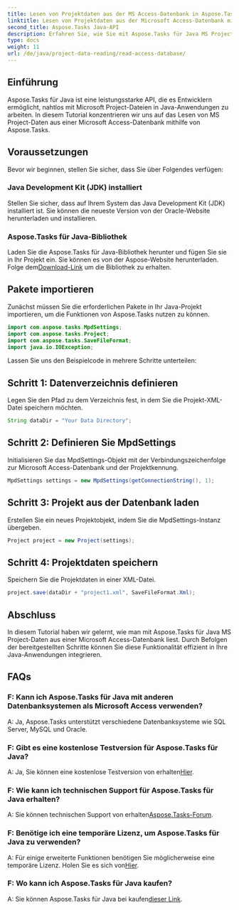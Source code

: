 ```yaml
---
title: Lesen von Projektdaten aus der MS Access-Datenbank in Aspose.Tasks
linktitle: Lesen von Projektdaten aus der Microsoft Access-Datenbank mit Aspose.Tasks
second_title: Aspose.Tasks Java-API
description: Erfahren Sie, wie Sie mit Aspose.Tasks für Java MS Project-Daten aus einer Microsoft Access-Datenbank lesen. Befolgen Sie unsere Schritt-für-Schritt-Anleitung für eine nahtlose Integration.
type: docs
weight: 11
url: /de/java/project-data-reading/read-access-database/
---
```

## Einführung
Aspose.Tasks für Java ist eine leistungsstarke API, die es Entwicklern ermöglicht, nahtlos mit Microsoft Project-Dateien in Java-Anwendungen zu arbeiten. In diesem Tutorial konzentrieren wir uns auf das Lesen von MS Project-Daten aus einer Microsoft Access-Datenbank mithilfe von Aspose.Tasks.
## Voraussetzungen
Bevor wir beginnen, stellen Sie sicher, dass Sie über Folgendes verfügen:
### Java Development Kit (JDK) installiert
Stellen Sie sicher, dass auf Ihrem System das Java Development Kit (JDK) installiert ist. Sie können die neueste Version von der Oracle-Website herunterladen und installieren.
### Aspose.Tasks für Java-Bibliothek
 Laden Sie die Aspose.Tasks für Java-Bibliothek herunter und fügen Sie sie in Ihr Projekt ein. Sie können es von der Aspose-Website herunterladen. Folge dem[Download-Link](https://releases.aspose.com/tasks/java/) um die Bibliothek zu erhalten.

## Pakete importieren
Zunächst müssen Sie die erforderlichen Pakete in Ihr Java-Projekt importieren, um die Funktionen von Aspose.Tasks nutzen zu können.
```java
import com.aspose.tasks.MpdSettings;
import com.aspose.tasks.Project;
import com.aspose.tasks.SaveFileFormat;
import java.io.IOException;
```

Lassen Sie uns den Beispielcode in mehrere Schritte unterteilen:
## Schritt 1: Datenverzeichnis definieren
Legen Sie den Pfad zu dem Verzeichnis fest, in dem Sie die Projekt-XML-Datei speichern möchten.
```java
String dataDir = "Your Data Directory";
```
## Schritt 2: Definieren Sie MpdSettings
Initialisieren Sie das MpdSettings-Objekt mit der Verbindungszeichenfolge zur Microsoft Access-Datenbank und der Projektkennung.
```java
MpdSettings settings = new MpdSettings(getConnectionString(), 1);
```
## Schritt 3: Projekt aus der Datenbank laden
Erstellen Sie ein neues Projektobjekt, indem Sie die MpdSettings-Instanz übergeben.
```java
Project project = new Project(settings);
```
## Schritt 4: Projektdaten speichern
Speichern Sie die Projektdaten in einer XML-Datei.
```java
project.save(dataDir + "project1.xml", SaveFileFormat.Xml);
```

## Abschluss
In diesem Tutorial haben wir gelernt, wie man mit Aspose.Tasks für Java MS Project-Daten aus einer Microsoft Access-Datenbank liest. Durch Befolgen der bereitgestellten Schritte können Sie diese Funktionalität effizient in Ihre Java-Anwendungen integrieren.
## FAQs
### F: Kann ich Aspose.Tasks für Java mit anderen Datenbanksystemen als Microsoft Access verwenden?
A: Ja, Aspose.Tasks unterstützt verschiedene Datenbanksysteme wie SQL Server, MySQL und Oracle.
### F: Gibt es eine kostenlose Testversion für Aspose.Tasks für Java?
 A: Ja, Sie können eine kostenlose Testversion von erhalten[Hier](https://releases.aspose.com/).
### F: Wie kann ich technischen Support für Aspose.Tasks für Java erhalten?
 A: Sie können technischen Support von erhalten[Aspose.Tasks-Forum](https://forum.aspose.com/c/tasks/15).
### F: Benötige ich eine temporäre Lizenz, um Aspose.Tasks für Java zu verwenden?
 A: Für einige erweiterte Funktionen benötigen Sie möglicherweise eine temporäre Lizenz. Holen Sie es sich von[Hier](https://purchase.aspose.com/temporary-license/).
### F: Wo kann ich Aspose.Tasks für Java kaufen?
 A: Sie können Aspose.Tasks für Java bei kaufen[dieser Link](https://purchase.aspose.com/buy).
